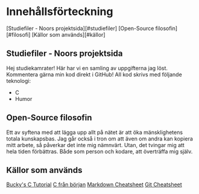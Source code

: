 # Innehållsförteckning
[Studiefiler - Noors projektsida][#studiefiler]
[Open-Source filosofin][#filosofi]
[Källor som används][#källor]

## Studiefiler - Noors projektsida
Hej studiekamrater!
Här har vi en samling av uppgifterna jag löst. Kommentera gärna min kod direkt i GitHub!
All kod skrivs med följande teknologi:
* C
* Humor

## Open-Source filosofin
Ett av syftena med att lägga upp allt på nätet är att öka mänsklighetens totala kunskapsbas.
Jag går också i tron om att även om andra kan kopiera mitt arbete, så påverkar det inte mig nämnvärt.
Utan, det tvingar mig att hela tiden förbättras. Både som person och kodare, att överträffa mig själv.

## Källor som används
[Bucky's C Tutorial](https://www.youtube.com/watch?v=2NWeucMKrLI)
[C från början](http://skansholm.com/CFranBorjan/index.html)
[Markdown Cheatsheet](https://github.com/adam-p/markdown-here/wiki/Markdown-Cheatsheet)
[Git Cheatsheet](https://about.gitlab.com/images/press/git-cheat-sheet.pdf)
